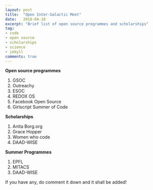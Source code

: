 ```yaml
---
layout: post
title:  "Open Inter-Galactic Meet"
date:   2018-04-18
excerpt: "Brief list of open source programmes and scholarships"
tag:
- code 
- open source
- scholarships
- science
- jekyll
comments: true
---
```


**Open source programmes**

1. GSOC
2. Outreachy
3. ESOC
4. REDOX OS
5. Facebook Open Source
6. Girlscript Summer of Code

**Scholarships**

1. Anita Borg.org
2. Grace Hopper
3. Women who code
4. DAAD-WISE

**Summer Programmes**

1. EPFL
2. MITACS
3. DAAD-WISE

If you have any, do comment it down and it shall be added!
